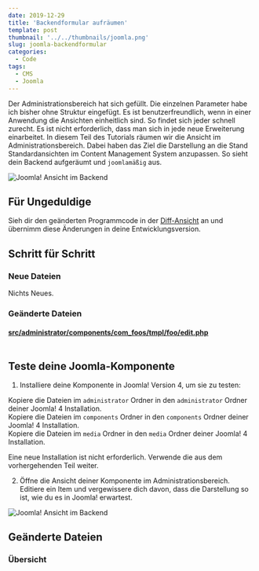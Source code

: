 ```yaml
---
date: 2019-12-29
title: 'Backendformular aufräumen'
template: post
thumbnail: '../../thumbnails/joomla.png'
slug: joomla-backendformular
categories:
  - Code
tags:
  - CMS
  - Joomla
---
```


Der Administrationsbereich hat sich gefüllt. Die einzelnen Parameter habe ich bisher ohne Struktur eingefügt. Es ist benutzerfreundlich, wenn in einer Anwendung die Ansichten einheitlich sind. So findet sich jeder schnell zurecht. Es ist nicht erforderlich, dass man sich in jede neue Erweiterung einarbeitet. In diesem Teil des Tutorials räumen wir die Ansicht im Administrationsbereich. Dabei haben das Ziel die Darstellung an die Stand Standardansichten im Content Management System anzupassen. So sieht dein Backend aufgeräumt und `joomlamäßig` aus.

![Joomla! Ansicht im Backend](/images/j4x29x1.png)

## Für Ungeduldige

Sieh dir den geänderten Programmcode in der [Diff-Ansicht](https://github.com/astridx/boilerplate/compare/t24...t24b) an und übernimm diese Änderungen in deine Entwicklungsversion.


## Schritt für Schritt

### Neue Dateien

Nichts Neues.

### Geänderte Dateien

#### [src/administrator/components/com_foos/tmpl/foo/edit.php](https://github.com/astridx/boilerplate/compare/t24...t24b#diff-1637778e5f7d1d56dd1751af1970f01b)

[]()
```

```

## Teste deine Joomla-Komponente

1. Installiere deine Komponente in Joomla! Version 4, um sie zu testen:

Kopiere die Dateien im `administrator` Ordner in den `administrator` Ordner deiner Joomla! 4 Installation.  
Kopiere die Dateien im `components` Ordner in den `components` Ordner deiner Joomla! 4 Installation.  
Kopiere die Dateien im `media` Ordner in den `media` Ordner deiner Joomla! 4 Installation.

Eine neue Installation ist nicht erforderlich. Verwende die aus dem vorhergehenden Teil weiter.

2. Öffne die Ansicht deiner Komponente im Administrationsbereich. Editiere ein Item und vergewissere dich davon, dass die Darstellung so ist, wie du es in Joomla! erwartest.

![Joomla! Ansicht im Backend](/images/j4x29x1.png)

## Geänderte Dateien

### Übersicht
